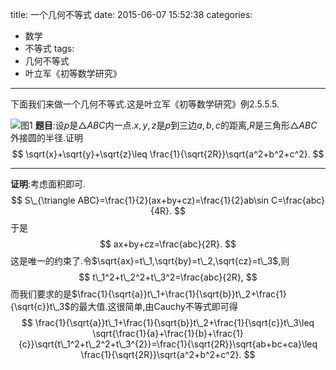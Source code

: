 title: 一个几何不等式
date: 2015-06-07 15:52:38
categories:
- 数学
- 不等式
tags:
- 几何不等式
- 叶立军《初等数学研究》

---
下面我们来做一个几何不等式.这是叶立军《初等数学研究》例2.5.5.5.

![图1](/img/一个几何不等式-1.png)
**题目**:设$p$是$\triangle ABC$内一点.$x,y,z$是$p$到三边$a,b,c$的距离,$R$是三角形$\triangle ABC$外接圆的半径.证明
$$
\sqrt{x}+\sqrt{y}+\sqrt{z}\leq \frac{1}{\sqrt{2R}}\sqrt{a^2+b^2+c^2}.
$$

---

**证明**:考虑面积即可.
$$
S\_{\triangle ABC}=\frac{1}{2}(ax+by+cz)=\frac{1}{2}ab\sin
C=\frac{abc}{4R}.
$$
于是
$$
ax+by+cz=\frac{abc}{2R}.
$$
这是唯一的约束了.令$\sqrt{ax}=t\_1,\sqrt{by}=t\_2,\sqrt{cz}=t\_3$,则
$$
t\_1^2+t\_2^2+t\_3^2=\frac{abc}{2R},
$$
而我们要求的是$\frac{1}{\sqrt{a}}t\_1+\frac{1}{\sqrt{b}}t\_2+\frac{1}{\sqrt{c}}t\_3$的最大值.这很简单,由Cauchy不等式即可得
$$
\frac{1}{\sqrt{a}}t\_1+\frac{1}{\sqrt{b}}t\_2+\frac{1}{\sqrt{c}}t\_3\leq
\sqrt{\frac{1}{a}+\frac{1}{b}+\frac{1}{c}}\sqrt{t\_1^2+t\_2^2+t\_3^{2}}=\frac{1}{\sqrt{2R}}\sqrt{ab+bc+ca}\leq \frac{1}{\sqrt{2R}}\sqrt{a^2+b^2+c^2}.
$$
